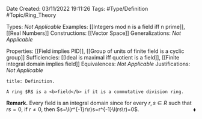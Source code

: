 <div class="topSpace"></div>

Date Created: 03/11/2022 19:11:26
Tags: #Type/Definition #Topic/Ring_Theory

Types: <i>Not Applicable</i>
Examples: [[Integers mod n is a field iff n prime]], [[Real Numbers]]
Constructions: [[Vector Space]]
Generalizations: <i>Not Applicable</i>

Properties: [[Field implies PID]], [[Group of units of finite field is a cyclic group]]
Sufficiencies: [[Ideal is maximal iff quotient is a field]], [[Finite integral domain implies field]]
Equivalences: <i>Not Applicable</i>
Justifications: <i>Not Applicable</i>

``` ad-Definition
title: Definition.

A ring $R$ is a <b>field</b> if it is a commutative division ring.

```

<b>Remark.</b> Every field is an integral domain since for every $r,s\in R$ such that $rs=0$, if $r\neq0$, then $s=\l(r^{-1}r\r)s=r^{-1}\l(rs\r)=0$.<span style="float:right;">$\blacklozenge$</span>
